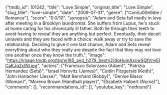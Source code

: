 {"tmdb_id": 101242, "title": "Love Simple", "original_title": "Love Simple", "slug_title": "love-simple", "date": "2009-07-31", "genre": ["Com\u00e9die / Romance"], "score": "0.0/10", "synopsis": "Adam and Seta fall madly in love after meeting in a Brooklyn laundromat. She suffers from Lupus, he's stuck at home caring for his chronically ill father. Both lie through their teeth to avoid having to reveal they are anything but perfect. Eventually, their deceit unravels and they are faced with a choice: walk away or try to save the relationship. Deciding to give it one last chance, Adam and Seta reveal everything about who they really are despite the fact that they may not love one another once they know the truth.", "image": "https://image.tmdb.org/t/p/w185_and_h278_bestv2/dgHumAxcwSQtVnyEICaKJq2cINl.jpg", "actors": ["Francisco Solorzano (Adam)", "Patrizia Hernandez (Seta)", "Israel Horovitz (James)", "Caitlin Fitzgerald (Keith)", "John Harlacher (Jesse)", "Matt Bernhard (Bobby)", "Denise Blasor (Woman)", "Moreno Brown (Handball player)", "Elizabeth Halbert (Nurse)"], "comments": [], "recommandations_id": [], "youtube_key": "notfound"}